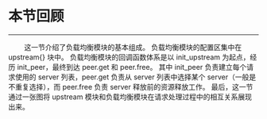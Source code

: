# 本节回顾
***

&emsp;&emsp;
这一节介绍了负载均衡模块的基本组成。
负载均衡模块的配置区集中在 upstream{} 块中。
负载均衡模块的回调函数体系是以 init_upstream 为起点，经历 init_peer，最终到达 peer.get 和 peer.free。
其中 init_peer 负责建立每个请求使用的 server 列表，peer.get 负责从 server 列表中选择某个 server（一般是不重复选择），而 peer.free 负责 server 释放前的资源释放工作。
最后，这一节通过一张图将 upstream 模块和负载均衡模块在请求处理过程中的相互关系展现出来。